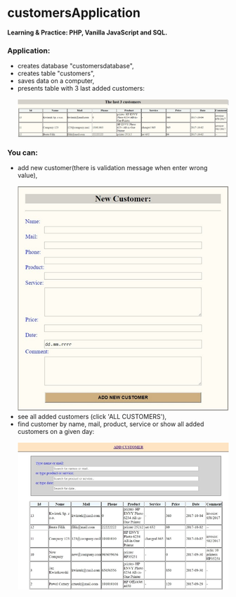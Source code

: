 # customersApplication

**Learning & Practice: PHP, Vanilla JavaScript and SQL.**

### Application:
- creates database "customersdatabase",
- creates table "customers",
- saves data on a computer,
- presents table with 3 last added customers: <br /><br />
![table with customers](https://raw.githubusercontent.com/mokon1/customersApplication/master/images/customers3.jpg)

### You can:
- add new customer(there is validation message when enter wrong value), <br /><br />
![add new customers](https://raw.githubusercontent.com/mokon1/customersApplication/master/images/form.jpg)
- see all added customers (click 'ALL CUSTOMERS'),
- find customer by name, mail, product, service or show all added customers on a given day: <br /><br />
![search tool](https://raw.githubusercontent.com/mokon1/customersApplication/master/images/customers.jpg)
